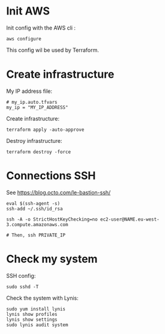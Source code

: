 Init AWS
========

Init config with the AWS cli :

```
aws configure
```

This config wil be used by Terraform.


Create infrastructure
=====================

My IP address file:

```
# my_ip.auto.tfvars
my_ip = "MY_IP_ADDRESS"
```

Create infrastructure:

```
terraform apply -auto-approve
```

Destroy infrastructure:

```
terraform destroy -force
```


Connections SSH
===============

See https://blog.octo.com/le-bastion-ssh/

```
eval $(ssh-agent -s)
ssh-add ~/.ssh/id_rsa

ssh -A -o StrictHostKeyChecking=no ec2-user@NAME.eu-west-3.compute.amazonaws.com

# Then, ssh PRIVATE_IP
```


Check my system
===============

SSH config:

```
sudo sshd -T
```

Check the system with Lynis:

```
sudo yum install lynis 
lynis show profiles
lynis show settings
sudo lynis audit system
```
